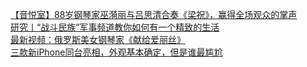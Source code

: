   
[【音悦室】88岁钢琴家巫漪丽与吕思清合奏《梁祝》，赢得全场观众的掌声](http://www.dianyue.me/archives/548/6h5sx2ibltkuem61/)  
[研究丨“战斗民族”军事频道教你如何有一个精致的生活](http://www.dianyue.me/archives/215/inguy3jh60ef0d4e/)  
[最新视频：俄罗斯美女钢琴家《献给爱丽丝》](http://www.dianyue.me/archives/750/b7j39w95o7ersb49/)  
[​ 三款新iPhone同台亮相，外观基本确定，但是谁最尴尬](http://www.dianyue.me/archives/490/y1ec9cm5zplowolf/)
